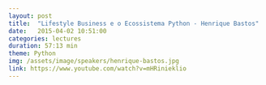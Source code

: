 ```yaml
---
layout: post
title:  "Lifestyle Business e o Ecossistema Python - Henrique Bastos"
date:   2015-04-02 10:51:00
categories: lectures
duration: 57:13 min
theme: Python
img: /assets/image/speakers/henrique-bastos.jpg
link: https://www.youtube.com/watch?v=mHRinieklio
---
```

